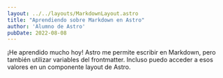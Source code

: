 ```yaml
---
layout: ../../layouts/MarkdownLayout.astro
title: "Aprendiendo sobre Markdown en Astro"
author: 'Alumno de Astro'
pubDate: 2022-08-08
---
```


¡He aprendido mucho hoy! Astro me permite escribir en Markdown, pero también utilizar variables del frontmatter. Incluso puedo acceder a esos valores en un componente layout de Astro.